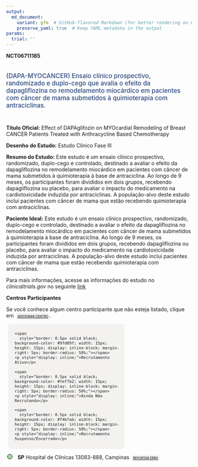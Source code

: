 ```yaml
---
output: 
  md_document:
    variant: gfm  # GitHub-flavored Markdown (for better rendering on GitHub)
    preserve_yaml: true  # Keep YAML metadata in the output
params:
  trial: ''
---
```


**NCT06711185**

<div style="padding: 5px 5px 5px 0px; font-size: 1.20em; font-weight: 500; color: #2E4A7F; text-align: left; margin-bottom: 20px">

(DAPA-MYOCANCER) Ensaio clínico prospectivo, randomizado e duplo-cego
que avalia o efeito da dapagliflozina no remodelamento miocárdico em
pacientes com câncer de mama submetidos à quimioterapia com
antraciclinas.

</div>

**Título Oficial:** Effect of DAPAglifozin on MYOcardial Remodeling of
Breast CANCER Patients Treated with Anthracycline Based Chemotherapy

**Desenho do Estudo:** Estudo Clinico Fase III

**Resumo do Estudo:** Este estudo é um ensaio clínico prospectivo,
randomizado, duplo-cego e controlado, destinado a avaliar o efeito da
dapagliflozina no remodelamento miocárdico em pacientes com câncer de
mama submetidos à quimioterapia à base de antraciclina. Ao longo de 9
meses, os participantes foram divididos em dois grupos, recebendo
dapagliflozina ou placebo, para avaliar o impacto do medicamento na
cardiotoxicidade induzida por antraciclinas. A população-alvo deste
estudo inclui pacientes com câncer de mama que estão recebendo
quimioterapia com antraciclinas.

**Paciente Ideal:** Este estudo é um ensaio clínico prospectivo,
randomizado, duplo-cego e controlado, destinado a avaliar o efeito da
dapagliflozina no remodelamento miocárdico em pacientes com câncer de
mama submetidos à quimioterapia à base de antraciclina. Ao longo de 9
meses, os participantes foram divididos em dois grupos, recebendo
dapagliflozina ou placebo, para avaliar o impacto do medicamento na
cardiotoxicidade induzida por antraciclinas. A população-alvo deste
estudo inclui pacientes com câncer de mama que estão recebendo
quimioterapia com antraciclinas.

Para mais informações, acesse as informações do estudo no
*clinicaltrials.gov* no seguinte
[link](https://clinicaltrials.gov/ct2/show/NCT06711185)

**Centros Participantes**

Se você conhece algum centro participante que não esteja listado, clique
em
<span style="color: #2E4A7F; margin-left: 2px; padding: 4px; background-color: #f3f2f1; border-radius: 8px; font-weight: 500; font-size: 0.6em"><a
href="https://flazar.shinyapps.io/formsapp?study_nct_id=NCT06711185&amp;location_id=N%2FA&amp;location_full_name=N%2FA&amp;form_type=Adicionar%20Centro"
target="_blank">ADICIONAR CENTRO</a></span>.

<div style="margin-bottom: 8px; margin-left: 5px; padding: 8px; max-width: 300px; background-color: #f3f2f1; border-radius: 8px; font-size: 0.9em">

<div style="margin-left: 10px;">

    <span 
      style="border: 0.5px solid black; background-color: #9fd89f; width: 15px; height: 15px; display: inline-block; margin-right: 5px; border-radius: 50%;"></span>
    <p style="display: inline;">Recrutamento Ativo</p>

</div>

<div style="margin-left: 10px;">

    <span 
      style="border: 0.5px solid black; background-color: #fef7b2; width: 15px; height: 15px; display: inline-block; margin-right: 5px; border-radius: 50%;"></span>
    <p style="display: inline;">Ainda Não Recrutando</p>

</div>

<div style="margin-left: 10px;">

    <span 
      style="border: 0.5px solid black; background-color: #f4bfab; width: 15px; height: 15px; display: inline-block; margin-right: 5px; border-radius: 50%;"></span>
    <p style="display: inline;">Recrutamento Suspenso/Encerrado</p>

</div>

</div>

<div style="margin: 3px;">

<span style="border: 0.5px solid black; display: inline-block; width: 12px; height: 12px; border-radius: 50%; margin-right: 10px; padding-bottom: 0px; background-color: #9fd89f;"></span>
**SP** Hospital de Clínicas 13083-888, Campinas
<span style="color: #2E4A7F; margin-left: 2px; padding: 4px; background-color: #f3f2f1; border-radius: 8px; font-weight: 500; font-size: 0.6em"><a
href="https://flazar.shinyapps.io/formsapp?study_nct_id=NCT06711185&amp;location_id=HOSPITALDECLINICASDAUNICAMPCAMPINASSP13083888BRAZIL&amp;location_full_name=Hospital%20de%20Cl%C3%ADnicas%2C%2013083-888%2C%20Campinas&amp;form_type=Reportar%20Erro"
target="_blank">REPORTAR ERRO</a></span>

</div>
